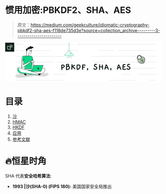# 惯用加密:PBKDF2、SHA、AES

> 原文：<https://medium.com/geekculture/idiomatic-cryptography-pbkdf2-sha-aes-f118de735d3e?source=collection_archive---------3----------------------->

![](img/875d680f98bc7ae317cab618ff00b9db.png)

# 目录

1.  [沙](#aa51)
2.  [HMAC](#1933)
3.  [HKDF](#be1b)
4.  [应用](#6a7a)
5.  [参考文献](#93b2)

# 🔥恒星时角

SHA 代表**安全哈希算法**:

*   **1993 |沙(SHA-0) (FIPS 180):** 美国国家安全局推出